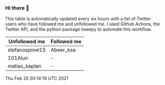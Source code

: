 ### Hi there 👋

This table is automatically updated every six hours with a list of Twitter users who have followed me and unfollowed me. I used Github Actions, the Twitter API, and the python package tweepy to automate this workflow.

| Unfollowed me |  Followed me |
| --- | --- |
|stefanospinel15|Abeer_ksa|
|101Alun|-|
|matias_kaplan|-|
Thu Feb 25 00:14:19 UTC 2021

